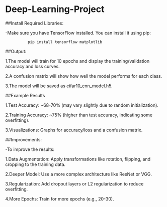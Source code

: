 # Deep-Learning-Project

##Install Required Libraries:

-Make sure you have TensorFlow installed. You can install it using pip:

              pip install tensorflow matplotlib



##Output:

1.The model will train for 10 epochs and display the training/validation accuracy and loss curves.

2.A confusion matrix will show how well the model performs for each class.

3.The model will be saved as cifar10_cnn_model.h5.



##Example Results

1.Test Accuracy: ~68-70% (may vary slightly due to random initialization).

2.Training Accuracy: ~75% (higher than test accuracy, indicating some overfitting).

3.Visualizations: Graphs for accuracy/loss and a confusion matrix.



##Improvements:

-To improve the results:

1.Data Augmentation: Apply transformations like rotation, flipping, and cropping to the training data.

2.Deeper Model: Use a more complex architecture like ResNet or VGG.

3.Regularization: Add dropout layers or L2 regularization to reduce overfitting.

4.More Epochs: Train for more epochs (e.g., 20-30).
